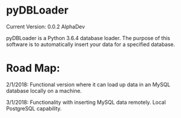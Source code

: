 # pyDBLoader
Current Version: 0.0.2 AlphaDev

pyDBLoader is a Python 3.6.4 database loader. The purpose of this software is to
automatically insert your data for a specified database.

# Road Map:
2/1/2018: Functional version where it can load up data in an MySQL database
locally on a machine.

3/1/2018: Functionality with inserting MySQL data remotely. Local PostgreSQL capability.
